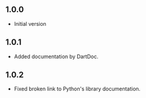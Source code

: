 ## 1.0.0

- Initial version

## 1.0.1

- Added documentation by DartDoc.

## 1.0.2

- Fixed broken link to Python's library documentation.